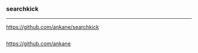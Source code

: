 ### searchkick
---

https://github.com/ankane/searchkick


```

```
https://github.com/ankane


```
```

```ruby
```

```
```


